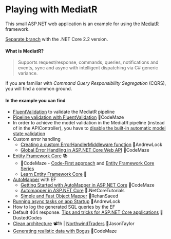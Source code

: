 # Playing with MediatR

This small ASP.NET web application is an example for using the [MediatR](https://github.com/jbogard/MediatR) framework.

[Separate branch](https://github.com/19balazs86/PlayingWithMediatR/tree/netcoreapp2.2) with the .NET Core 2.2 version.

#### What is MediatR?
> Supports request/response, commands, queries, notifications and events, sync and async with intelligent dispatching via C# generic variance.

If you are familiar with *Command Query Responsibility Segregation* (CQRS), you will find a common ground.

#### In the example you can find

- [FluentValidation](https://fluentvalidation.net) to validate the MediatR pipeline
- [Pipeline validation with FluentValidation](https://code-maze.com/cqrs-mediatr-fluentvalidation) 📓CodeMaze
- In order to achieve the model validation in the MediatR pipeline (instead of in the APIController), you have to [disable the built-in automatic model state validation](https://www.talkingdotnet.com/disable-automatic-model-state-validation-in-asp-net-core-2-1)
- Custom error handling
  - [Creating a custom ErrorHandlerMiddleware function](https://andrewlock.net/creating-a-custom-error-handler-middleware-function) 📓AndrewLock
  - [Global Error Handling in ASP.NET Core Web API](https://code-maze.com/global-error-handling-aspnetcore) 📓CodeMaze
- [Entity Framework Core](https://docs.microsoft.com/en-us/ef/core/index) 📚
  - 📓CodeMaze - [Code-First approach](https://code-maze.com/net-core-web-api-ef-core-code-first/) and [Entity Framework Core Series](https://code-maze.com/entity-framework-core-series/)
  - [Learn Entity Framework Core](https://www.learnentityframeworkcore.com/) 📓
- [AutoMapper](https://github.com/AutoMapper/AutoMapper) with EF
  - [Getting Started with AutoMapper in ASP.NET Core](https://code-maze.com/automapper-net-core/) 📓CodeMaze
  - [Automapper in ASP.NET Core](https://dotnetcoretutorials.com/2017/09/23/using-automapper-asp-net-core) 📓.NetCoreTutorials
  - [Simple and Fast Object Mapper](https://rehansaeed.com/a-simple-and-fast-object-mapper) 📓RehanSaeed
- [Running async tasks on app Startup](https://andrewlock.net/running-async-tasks-on-app-startup-in-asp-net-core-3) 📓AndrewLock
- How to log the generated SQL queries by the EF
- Default 404 response. [Tips and tricks for ASP.NET Core applications](https://dusted.codes/advanced-tips-and-tricks-for-aspnet-core-applications) 📓DustedCodes
- [Clean architecture](https://www.youtube.com/watch?v=5OtUm1BLmG0) 📽️1h | [NorthwindTraders](https://github.com/JasonGT/NorthwindTraders) 👤JasonTaylor
- [Generating realistic data with Bogus](https://code-maze.com/data-generation-bogus-dotnet) 📓CodeMaze
